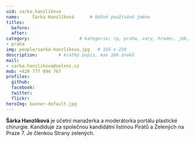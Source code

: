 ```yaml
---
uid: sarka.hanzlikova
name:     Šárka Hanzlíková  	# běžně používáné jméno
titles:
  before:
  after:
category:                 	# kategorie: rp, praha, vary, hradec, jmk, senat
- praha
img: people/sarka-hanzlikova.jpg   # 165 x 220
description:      	# kratký popis, max 160 znaků
mail:
- sarka.hanzlikova@zeleni.cz
mob: +420 777 094 767
profiles:
  github:       
  facebook:    
  twitter: 		  
  flickr:		  
heroImg: banner-default.jpg  
---
```


**Šárka Hanzlíková** je účetní manažerka a moderátorka portálu plastické chirurgie. Kandiduje za společnou kandidátní listinou Pirátů a Zelených na Praze 7. Je členkou Strany zelených.

